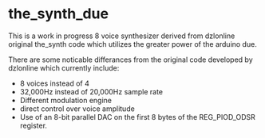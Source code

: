 # the_synth_due

This is a work in progress 8 voice synthesizer derived from dzlonline original the_synth code which utilizes the greater power of the arduino due.

There are some noticable differances from the original code developed by dzlonline which currently include:

* 8 voices instead of 4
* 32,000Hz instead of 20,000Hz sample rate
* Different modulation engine
* direct control over voice amplitude
* Use of an 8-bit parallel DAC on the first 8 bytes of the REG_PIOD_ODSR register.

